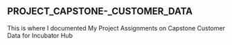 ## PROJECT_CAPSTONE-_CUSTOMER_DATA
This is where I documented My Project Assignments on Capstone Customer Data for Incubator Hub

### 
